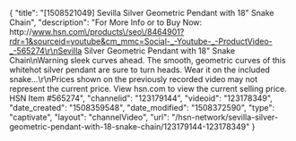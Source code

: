 {
    "title": "[1508521049] Sevilla Silver Geometric Pendant with 18\" Snake Chain",
    "description": "For More Info or to Buy Now: http:\/\/www.hsn.com\/products\/seo\/8464901?rdr=1&sourceid=youtube&cm_mmc=Social-_-Youtube-_-ProductVideo-_-565274\r\nSevilla Silver Geometric Pendant with 18\" Snake Chain\nWarning sleek curves ahead. The smooth, geometric curves of this whitehot silver pendant are sure to turn heads. Wear it on the included snake...\r\nPrices shown on the previously recorded video may not represent the current price.  View hsn.com to view the current selling price. HSN Item #565274",
    "channelid": "123179144",
    "videoid": "123178349",
    "date_created": "1508359548",
    "date_modified": "1508372590",
    "type": "captivate",
    "layout": "channelVideo",
    "url": "\/hsn-network\/sevilla-silver-geometric-pendant-with-18-snake-chain\/123179144-123178349"
}